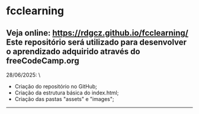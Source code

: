 # fcclearning
Veja online: https://rdgcz.github.io/fcclearning/
Este repositório será utilizado para desenvolver o aprendizado adquirido através do freeCodeCamp.org
----------------------------------------------------------------------------------------------------
28/06/2025: \
- Criação do repositório no GitHub;
- Criação da estrutura básica do index.html;
- Criação das pastas "assets" e "images";
----------------------------------------------------------------------------------------------------
